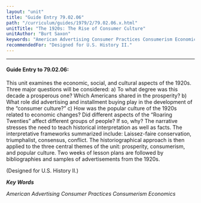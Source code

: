 ```yaml
---
layout: "unit"
title: "Guide Entry 79.02.06"
path: "/curriculum/guides/1979/2/79.02.06.x.html"
unitTitle: "The 1920s: The Rise of Consumer Culture"
unitAuthor: "Burt Saxon"
keywords: "American Advertising Consumer Practices Consumerism Economics"
recommendedFor: "Designed for U.S. History II."
---
```

<body>
<hr/>
<h4>
Guide Entry to 79.02.06:
</h4>
This unit examines the economic, social, and cultural aspects of the 1920s.  Three major questions will be considered: a) To what degree was this decade a prosperous one?  Which Americans shared in the prosperity?  b) What role did advertising and installment buying play in the development of the “consumer culture?”  c) How was the popular culture of the 1920s related to economic changes?  Did different aspects of the “Roaring Twenties” affect different groups of people? If so, why?  The narrative stresses the need to teach historical interpretation as well as facts.  The interpretative frameworks summarized include: Laissez-faire conservation, triumphalist, consensus, conflict.  The historiographical approach is then applied to the three central themes of the unit: prosperity, consumerism, and popular culture.  Two weeks of lesson plans are followed by bibliographies and samples of advertisements from the 1920s.
<p>
(Designed for U.S. History II.)
</p>
<p>
<b>
<i>
Key Words
</i>
</b>
<br/>
</p>
<p>
<i>
American Advertising Consumer Practices Consumerism Economics
</i>
</p>
</body>